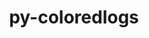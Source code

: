 ---
title: "py-coloredlogs"
layout: cache
categories: [package, develop-2023-11-19]
meta: {"versions": ["15.0.1"], "compilers": ["gcc@=7.5.0"], "oss": ["ubuntu18.04"], "platforms": ["linux"], "targets": ["x86_64_v3"], "stacks": ["radiuss", "root"], "num_specs": 1, "num_specs_by_stack": {"root": 1, "radiuss": 1}}
spec_details: [{"hash": "zqfsgyn4645xgycjcjrsb4yku77ag5ly", "compiler": "gcc@=7.5.0", "versions": ["15.0.1"], "os": "ubuntu18.04", "platform": "linux", "target": "x86_64_v3", "variants": ["build_system=python_pip"], "stacks": ["root", "radiuss"], "size": "-", "tarball": "https://binaries.spack.io/releases/develop-2023-11-19/build_cache/linux-ubuntu18.04-x86_64_v3/gcc-7.5.0/py-coloredlogs-15.0.1/linux-ubuntu18.04-x86_64_v3-gcc-7.5.0-py-coloredlogs-15.0.1-zqfsgyn4645xgycjcjrsb4yku77ag5ly.spack"}]
---